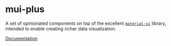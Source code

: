 # mui-plus

A set of opinionated components on top of the excellent [`material-ui`](https://material-ui.com/) library, intended to enable creating richer data visualization.

[Documentation](https://mui-plus.vercel.app/)

